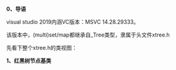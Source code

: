 **0、导语**

visual studio 2019内涵VC版本：MSVC 14.28.29333。

该版本中，(multi)set/map都继承自_Tree类型，隶属于头文件xtree.h

先看下整个xtree.h的类视图：



**1、红黑树节点基类**

